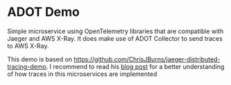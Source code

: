 # ADOT Demo

Simple microservice using OpenTelemetry libraries that are compatible with Jaeger and AWS X-Ray. It does make use of ADOT Collector to send traces to AWS X-Ray.

This demo is based on https://github.com/ChrisJBurns/jaeger-distributed-tracing-demo. I recommend to read his [blog post](https://capgemini.github.io/development/Distributed-Tracing-with-OpenTelemetry-And-Jaeger/) for a better understanding of how traces in this microservices are implemented
